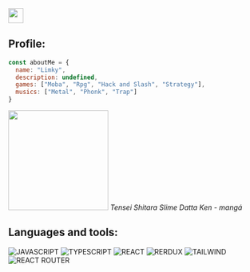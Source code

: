   <div>
   <a href="https://github.com/Lymky" >
    <img src="https://cdn-icons-png.flaticon.com/512/25/25231.png" width="30px"> 
   </a>
    <h2>Profile:</h2>

```js
const aboutMe = {
  name: "Limky",
  description: undefined,
  games: ["Moba", "Rpg", "Hack and Slash", "Strategy"],
  musics: ["Metal", "Phonk", "Trap"]
}
```  

</div>
  <img src="https://i.pinimg.com/originals/f6/8c/12/f68c12e6fb7a1f6a42c702a6172ff81f.jpg" width="200px" />
  <em>Tensei Shitara Slime Datta Ken - mangá</em>
  <h2>Languages and tools:</h2>

![JAVASCRIPT](https://img.shields.io/badge/-JavaScript-0D1117?style=for-the-badge&logo=javascript&logoColor=yellow)
![TYPESCRIPT](https://img.shields.io/badge/-TypeScript-0D1117?style=for-the-badge&logo=typescript&logoColor=blue)
![REACT](https://img.shields.io/badge/-React-0D1117?style=for-the-badge&logo=react&logoColor=61DAFB)
![RERDUX](https://img.shields.io/badge/-Redux-0D1117?style=for-the-badge&logo=redux&logoColor=purple)
![TAILWIND](https://img.shields.io/badge/-Tailwind_CSS-0D1117?style=for-the-badge&logo=tailwind-css&logoColor=white)
![REACT ROUTER](https://img.shields.io/badge/-React_Router-0D1117?style=for-the-badge&logo=react-router&logoColor=orange)

</div>
